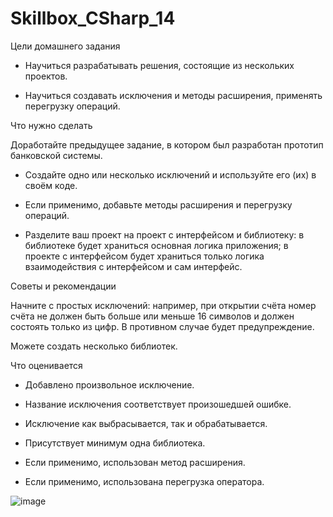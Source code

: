 # Skillbox_CSharp_14
 
Цели домашнего задания

- Научиться разрабатывать решения, состоящие из нескольких проектов.

- Научиться создавать исключения и методы расширения, применять перегрузку операций.


Что нужно сделать

Доработайте предыдущее задание, в котором был разработан прототип банковской системы.

- Создайте одно или несколько исключений и используйте его (их) в своём коде.

- Если применимо, добавьте методы расширения и перегрузку операций.

- Разделите ваш проект на проект с интерфейсом и библиотеку:
в библиотеке будет храниться основная логика приложения; 
в проекте с интерфейсом будет храниться только логика взаимодействия с интерфейсом и сам интерфейс.


Советы и рекомендации

Начните с простых исключений: например, при открытии счёта номер счёта не должен быть больше или меньше 16 символов и должен состоять только из цифр. В противном случае будет предупреждение.

Можете создать несколько библиотек.


Что оценивается

- Добавлено произвольное исключение.

- Название исключения соответствует произошедшей ошибке.

- Исключение как выбрасывается, так и обрабатывается.

- Присутствует минимум одна библиотека.

- Если применимо, использован метод расширения.

- Если применимо, использована перегрузка оператора.

![image](https://user-images.githubusercontent.com/50127575/227839508-45040660-a203-4756-88ef-9977b04a35ee.png)
